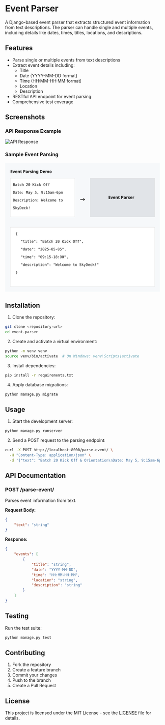 # Event Parser

A Django-based event parser that extracts structured event information from text descriptions. The parser can handle single and multiple events, including details like dates, times, titles, locations, and descriptions.

## Features

- Parse single or multiple events from text descriptions
- Extract event details including:
  - Title
  - Date (YYYY-MM-DD format)
  - Time (HH:MM-HH:MM format)
  - Location
  - Description
- RESTful API endpoint for event parsing
- Comprehensive test coverage

## Screenshots

### API Response Example

![API Response](docs/images/api-response-example.svg)

### Sample Event Parsing

![Event Parsing](docs/images/event-parsing-demo.svg)

## Installation

1. Clone the repository:
```bash
git clone <repository-url>
cd event-parser
```

2. Create and activate a virtual environment:
```bash
python -m venv venv
source venv/bin/activate  # On Windows: venv\Scripts\activate
```

3. Install dependencies:
```bash
pip install -r requirements.txt
```

4. Apply database migrations:
```bash
python manage.py migrate
```

## Usage

1. Start the development server:
```bash
python manage.py runserver
```

2. Send a POST request to the parsing endpoint:
```bash
curl -X POST http://localhost:8000/parse-event/ \
  -H "Content-Type: application/json" \
  -d '{"text": "Batch 20 Kick Off & Orientation\nDate: May 5, 9:15am-6pm\nDescription: Welcome to SkyDeck!"}'
```

## API Documentation

### POST /parse-event/

Parses event information from text.

**Request Body:**
```json
{
    "text": "string"
}
```

**Response:**
```json
{
    "events": [
        {
            "title": "string",
            "date": "YYYY-MM-DD",
            "time": "HH:MM-HH:MM",
            "location": "string",
            "description": "string"
        }
    ]
}
```

## Testing

Run the test suite:
```bash
python manage.py test
```

## Contributing

1. Fork the repository
2. Create a feature branch
3. Commit your changes
4. Push to the branch
5. Create a Pull Request

## License

This project is licensed under the MIT License - see the [LICENSE](LICENSE) file for details.